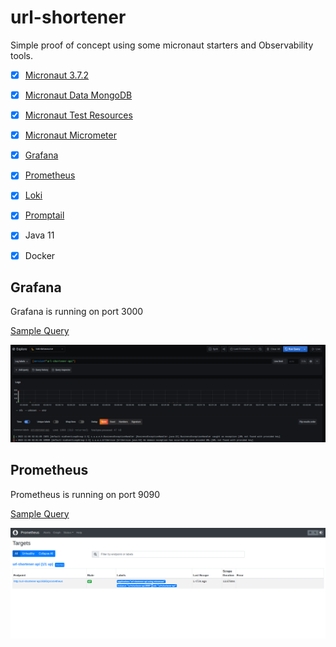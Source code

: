 # url-shortener
Simple proof of concept using some micronaut starters and Observability tools.

- [x] [Micronaut 3.7.2](https://micronaut.io/)
- [x] [Micronaut Data MongoDB](https://micronaut-projects.github.io/micronaut-data/latest/guide/#mongo)
- [x] [Micronaut Test Resources](https://micronaut-projects.github.io/micronaut-test-resources/latest/guide/)
- [x] [Micronaut Micrometer](https://micronaut-projects.github.io/micronaut-micrometer/latest/guide/)
- [x] [Grafana](https://grafana.com/)
- [x] [Prometheus](https://prometheus.io/)
- [x] [Loki](https://grafana.com/oss/loki/)
- [x] [Promptail](https://grafana.com/docs/loki/latest/clients/promtail/)
- [x] Java 11
- [x] Docker


## Grafana
Grafana is running on port 3000

[Sample Query](http://localhost:3000/explore?orgId=1&left=%5B%22now-5m%22,%22now%22,%22loki-datasource%22,%7B%22expr%22:%22%7Bservice%3D%5C%22url-shortener-api%5C%22%7D%22%7D%5D)

![picture](img/grafana-local.png)

## Prometheus
Prometheus is running on port 9090

[Sample Query](http://localhost:9090/graph?g0.expr=rate(http_server_requests_seconds_count%5B5m%5D)&g0.tab=0&g0.stacked=0&g0.show_exemplars=0&g0.range_input=1h)

![picture](img/prometheus-local.png)
